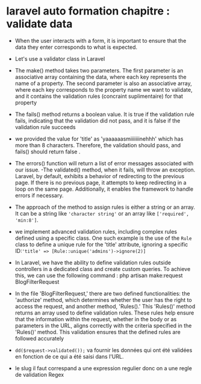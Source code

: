 # laravel auto formation chapitre :  validate data 

 - When the user interacts with a form, it is important to ensure that the data they enter corresponds to what is expected.
 
- Let's use a validator class in Laravel

- The make() method takes two parameters. The first parameter is an associative array containing the data, where each key represents the name of a property. The second parameter is also an associative array, where each key corresponds to the property name we want to validate, and it contains the validation rules (concraint suplimentaire) for that property

- The fails() method returns a boolean value. It is true if the validation rule fails, indicating that the validation did not pass, and it is false if the validation rule succeeds
-  we provided the value for 'title' as 'yaaaaaasmiiiiiiinehhh' which has more than 8 characters. Therefore, the validation should pass, and fails() should return false . 

- The errors() function will return a list of error messages associated with our issue.
-The validated() method, when it fails, will throw an exception. Laravel, by default, exhibits a behavior of redirecting to the previous page. If there is no previous page, it attempts to keep redirecting in a loop on the same page. Additionally, it enables the framework to handle errors if necessary.
- The approach of the method to assign rules is either a string or an array. It can be a string like `'character string'` or an array like `['required', 'min:8']`.
- we implement advanced validation rules, including complex rules defined using a specific class. One such example is the use of the `Rule` class to define a unique rule for the 'title' attribute, ignoring a specific ID:`'title' => [Rule::unique('admins')->ignore(2)]`
- In Laravel, we have the ability to define validation rules outside controllers in a dedicated class and create custom queries. To achieve this, we can use the following command : php artisan make:request BlogFilterRequest
  
-  In the file 'BlogFilterRequest,' there are two defined functionalities: the 'authorize' method, which determines whether the user has the right to access the request, and another method, 'Rules().' This 'Rules()' method returns an array used to define validation rules. These rules help ensure that the information within the request, whether in the body or as parameters in the URL, aligns correctly with the criteria specified in the 'Rules()' method. This validation ensures that the defined rules are followed accurately
- `dd($request->validated());` va fournir les données qui ont été validées en fonction de ce qui a été saisi dans l'URL.
- le slug il faut correspand a une expression regulier donc on a une regle de validation Regex  
  